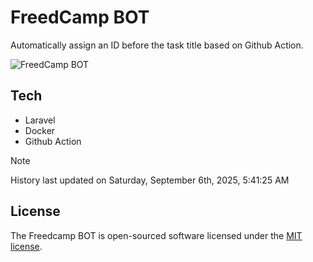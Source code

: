 # FreedCamp BOT

Automatically assign an ID before the task title based on Github Action.

![FreedCamp BOT](https://repository-images.githubusercontent.com/737932867/7d34798b-2680-471c-b089-a78a718d3d6a)

## Tech

- Laravel
- Docker
- Github Action

> [!NOTE]  
> History last updated on Saturday, September 6th, 2025, 5:41:25 AM

## License

The Freedcamp BOT is open-sourced software licensed under the [MIT license](https://opensource.org/licenses/MIT).
